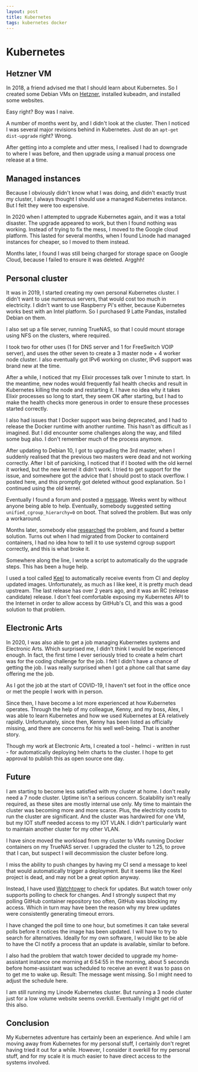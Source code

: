 ```yaml
---
layout: post
title: Kubernetes
tags: kubernetes docker
---
```


# Kubernetes

## Hetzner VM

In 2018, a friend advised me that I should learn about Kubernetes. So I created some Debian VMs on [Hetzner](https://www.hetzner.com/), installed kubeadm, and installed some websites.

Easy right? Boy was I naive.

A number of months went by, and I didn't look at the cluster. Then I noticed I was several major revisions behind in Kubernetes. Just do an `apt-get dist-upgrade` right? Wrong.

After getting into a complete and utter mess, I realised I had to downgrade to where I was before, and then upgrade using a manual process one release at a time.

## Managed instances

Because I obviously didn't know what I was doing, and didn't exactly trust my cluster, I always thought I should use a managed Kubernetes instance. But I felt they were too expensive.

In 2020 when I attempted to upgrade Kubernetes again, and it was a total disaster. The upgrade appeared to work, but then I found nothing was working. Instead of trying to fix the mess, I moved to the Google cloud platform. This lasted for several months, when I found Linode had managed instances for cheaper, so I moved to them instead.

Months later, I found I was still being charged for storage space on Google Cloud, because I failed to ensure it was deleted. Argghh!

## Personal cluster

It was in 2019, I started creating my own personal Kubernetes cluster. I didn't want to use numerous servers, that would cost too much in electricity. I didn't want to use Raspberry Pi's either, because Kubernetes works best with an Intel platform. So I purchased 9 Latte Pandas, installed Debian on them.

I also set up a file server, running TrueNAS, so that I could mount storage using NFS on the clusters, where required.

I took two for other uses (1 for DNS server and 1 for FreeSwitch VOIP server), and uses the other seven to create a 3 master node + 4 worker node cluster. I also eventually got IPv6 working on cluster, IPv6 support was brand new at the time.

After a while, I noticed that my Elixir processes talk over 1 minute to start. In the meantime, new nodes would frequently fail health checks and result in Kubernetes killing the node and restarting it. I have no idea why it takes Elixir processes so long to start, they seem OK after starting, but I had to make the health checks more generous in order to ensure these processes started correctly.

I also had issues that I Docker support was being deprecated, and I had to release the Docker runtime with another runtime. This hasn't as difficult as I imagined. But I did encounter some challenges along the way, and filled some bug also. I don't remember much of the process anymore.

After updating to Debian 10, I got to upgrading the 3rd master, when I suddenly realised that the previous two masters were dead and not working correctly. After I bit of panicking, I noticed that if I booted with the old kernel it worked, but the new kernel it didn't work. I tried to get support for the issue, and somewhere got the advice that I should post to stack overflow. I posted here, and this promptly got deleted without good explanation. So I continued using the old kernel.

Eventually I found a forum and posted a [message](https://discuss.kubernetes.io/t/why-does-etcd-fail-with-debian-bullseye-kernel/19696/4). Weeks went by without anyone being able to help. Eventually, somebody suggested setting `unified_cgroup_hierarchy=0` on boot. That solved the problem. But was only a workaround.

Months later, somebody else [researched](https://gjhenrique.com/cgroups-k8s/) the problem, and found a better solution. Turns out when I had migrated from Docker to containerd containers, I had no idea how to tell it to use systemd cgroup support correctly, and this is what broke it.

Somewhere along the line, I wrote a script to automatically do the upgrade steps. This has been a huge help.

I used a tool called [Keel](https://keel.sh/) to automatically receive events from CI and deploy updated images. Unfortunately, as much as I like keel, it is pretty much dead upstream. The last release has over 2 years ago, and it was an RC (release candidate) release. I don't feel comfortable exposing my Kubernetes API to the Internet in order to allow access by GitHub's CI, and this was a good solution to that problem.

## Electronic Arts

In 2020, I was also able to get a job managing Kubernetes systems and Electronic Arts. Which surprised me, I didn't think I would be experienced enough. In fact, the first time I ever seriously tried to create a helm chart was for the coding challenge for the job. I felt I didn't have a chance of getting the job. I was really surprised when I got a phone call that same day offering me the job.

As I got the job at the start of COVID-19, I haven't set foot in the office once or met the people I work with in person.

Since then, I have become a lot more experienced at how Kubernetes operates. Through the help of my colleague, Kenny, and my boss, Alex, I was able to learn Kubernetes and how we used Kubernetes at EA relatively rapidly. Unfortunately, since then, Kenny has been listed as officially missing, and there are concerns for his well well-being. That is another story.

Though my work at Electronic Arts, I created a tool - helmci - written in rust - for automatically deploying helm charts to the cluster. I hope to get approval to publish this as open source one day.

## Future

I am starting to become less satisfied with my cluster at home. I don't really need a 7 node cluster. Uptime isn't a serious concern. Scalability isn't really required, as these sites are mostly internal use only. My time to maintain the cluster was becoming more and more scarce. Plus, the electricity costs to run the cluster are significant. And the cluster was hardwired for one VM, but my IOT stuff needed access to my IOT VLAN. I didn't particularly want to maintain another cluster for my other VLAN.

I have since moved the workload from my cluster to VMs running Docker containers on my TrueNAS server. I upgraded the cluster to 1.25, to prove that I can, but suspect I will decommission the cluster before long.

I miss the ability to push changes by having my CI send a message to keel that would automatically trigger a deployment. But it seems like the Keel project is dead, and may not be a great option anyway.

Instead, I have used [Watchtower](https://containrrr.dev/watchtower/) to check for updates. But watch tower only supports polling to check for changes. And I strongly suspect that my polling GitHub container repository too often, GitHub was blocking my access. Which in turn may have been the reason why my brew updates were consistently generating timeout errors.

I have changed the poll time to one hour, but sometimes it can take several polls before it notices the image has been updated. I will have to try to search for alternatives. Ideally for my own software, I would like to be able to have the CI notify a process that an update is available, similar to before.

I also had the problem that watch tower decided to upgrade my home-assistant instance one morning at 6:54:55 in the morning, about 5 seconds before home-assistant was scheduled to receive an event it was to pass on to get me to wake up. Result: The message went missing. So I might need to adjust the schedule here.

I am still running my Linode Kubernetes cluster. But running a 3 node cluster just for a low volume website seems overkill. Eventually I might get rid of this also.

## Conclusion

My Kubernetes adventure has certainly been an experience. And while I am moving away from Kubernetes for my personal stuff, I certainly don't regret having tried it out for a while. However, I consider it overkill for my personal stuff, and for my scale it is much easier to have direct access to the systems involved.
